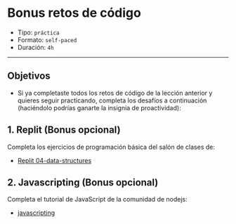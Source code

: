 # Bonus retos de código

- Tipo: `práctica`
- Formato: `self-paced`
- Duración: `4h`

***

## Objetivos

- Si ya completaste todos los retos de código de la lección anterior y quieres seguir practicando, completa los desafíos a continuación (haciéndolo podrías ganarte la insignia de proactividad):

## 1. Replit (Bonus opcional)
Completa los ejercicios de programación básica del salón de clases de:
* [Replit 04-data-structures](https://repl.it/classroom/invite/HJk9VaQ)

## 2. Javascripting  (Bonus opcional)
Completa el tutorial de JavaScript de la comunidad de nodejs:
* [javascripting](https://github.com/workshopper/javascripting)
